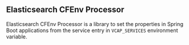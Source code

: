 ## Elasticsearch CFEnv Processor

Elasticsearch CFEnv Processor is a library to set the properties in Spring Boot applications from the service entry in `VCAP_SERVICES` environment variable.
